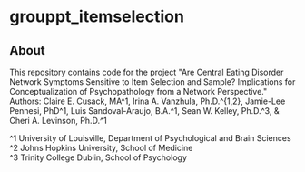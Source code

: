 # grouppt_itemselection
## About
This repository contains code for the project "Are Central Eating Disorder Network Symptoms Sensitive to Item Selection and Sample? Implications for Conceptualization of Psychopathology from a Network Perspective." Authors: Claire E. Cusack, MA^1, Irina A. Vanzhula, Ph.D.^{1,2}, Jamie-Lee Pennesi, PhD^1, Luis Sandoval-Araujo, B.A.^1, Sean W. Kelley, Ph.D.^3, & Cheri A. Levinson, Ph.D.^1    

^1 University of Louisville, Department of Psychological and Brain Sciences    
^2 Johns Hopkins University, School of Medicine    
^3 Trinity College Dublin, School of Psychology    
